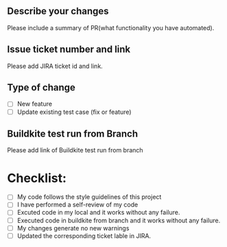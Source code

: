 ## Describe your changes
Please include a summary of PR(what functionality you have automated).

## Issue ticket number and link
Please add JIRA ticket id and link.

## Type of change
- [ ] New feature
- [ ] Update existing test case (fix or feature)

## Buildkite test run from Branch
Please add link of Buildkite test run from branch 

# Checklist:
- [ ] My code follows the style guidelines of this project
- [ ] I have performed a self-review of my code
- [ ] Excuted code in my local and it works without any failure.
- [ ] Executed code in buildkite from branch and it works without any failure.
- [ ] My changes generate no new warnings
- [ ] Updated the corresponding ticket lable in JIRA.
